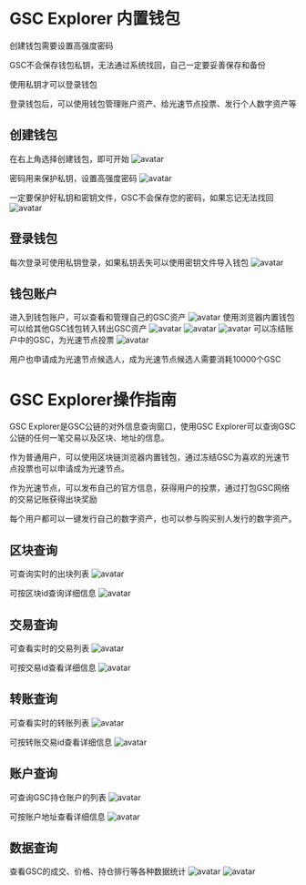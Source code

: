 # GSC Explorer 内置钱包
创建钱包需要设置高强度密码

GSC不会保存钱包私钥，无法通过系统找回，自己一定要妥善保存和备份

使用私钥才可以登录钱包

登录钱包后，可以使用钱包管理账户资产、给光速节点投票、发行个人数字资产等

## 创建钱包
在右上角选择创建钱包，即可开始
![avatar](../../.vuepress/dist/assets/img/explorer2/11.jpg)

密码用来保护私钥，设置高强度密码
![avatar](../../.vuepress/dist/assets/img/explorer2/12.jpg)

一定要保护好私钥和密钥文件，GSC不会保存您的密码，如果忘记无法找回
![avatar](../../.vuepress/dist/assets/img/explorer2/13.jpg)

## 登录钱包
每次登录可使用私钥登录，如果私钥丢失可以使用密钥文件导入钱包
![avatar](../../.vuepress/dist/assets/img/explorer2/14.jpg)

## 钱包账户
进入到钱包账户，可以查看和管理自己的GSC资产
![avatar](../../.vuepress/dist/assets/img/explorer2/15.jpg)
使用浏览器内置钱包可以给其他GSC钱包转入转出GSC资产
![avatar](../../.vuepress/dist/assets/img/explorer2/16.jpg)
![avatar](../../.vuepress/dist/assets/img/explorer2/19.jpg)
![avatar](../../.vuepress/dist/assets/img/explorer2/20.jpg)
可以冻结账户中的GSC，为光速节点投票
![avatar](../../.vuepress/dist/assets/img/explorer2/17.jpg)

用户也申请成为光速节点候选人，成为光速节点候选人需要消耗10000个GSC

# GSC Explorer操作指南

GSC Explorer是GSC公链的对外信息查询窗口，使用GSC Explorer可以查询GSC公链的任何一笔交易以及区块、地址的信息。

作为普通用户，可以使用区块链浏览器内置钱包，通过冻结GSC为喜欢的光速节点投票也可以申请成为光速节点。

作为光速节点，可以发布自己的官方信息，获得用户的投票，通过打包GSC网络的交易记账获得出块奖励

每个用户都可以一键发行自己的数字资产，也可以参与购买别人发行的数字资产。

## 区块查询

可查询实时的出块列表
![avatar](../../.vuepress/dist/assets/img/explorer1/1.jpg)

可按区块id查询详细信息
![avatar](../../.vuepress/dist/assets/img/explorer1/2.jpg)

## 交易查询

可查看实时的交易列表
![avatar](../../.vuepress/dist/assets/img/explorer1/3.jpg)

可按交易id查看详细信息
![avatar](../../.vuepress/dist/assets/img/explorer1/4.jpg)

## 转账查询

可查看实时的转账列表
![avatar](../../.vuepress/dist/assets/img/explorer1/5.jpg)

可按转账交易id查看详细信息
![avatar](../../.vuepress/dist/assets/img/explorer1/6.jpg)

## 账户查询

可查询GSC持仓账户的列表
![avatar](../../.vuepress/dist/assets/img/explorer1/7.jpg)

可按账户地址查看详细信息
![avatar](../../.vuepress/dist/assets/img/explorer1/8.jpg)

## 数据查询

查看GSC的成交、价格、持仓排行等各种数据统计
![avatar](../../.vuepress/dist/assets/img/explorer1/9.jpg)
![avatar](../../.vuepress/dist/assets/img/explorer1/10.jpg)
